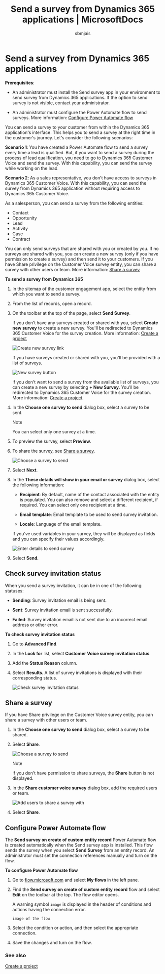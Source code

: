 ﻿---
title: "Send a survey from Dynamics 365 applications | MicrosoftDocs"
description: "Instructions for sending a survey from Dynamics 365 applications"
ms.date: 10/16/2020
ms.topic: article
ms.service: dynamics-365-customervoice
author: sbmjais
ms.author: shjais
manager: shujoshi
---

# Send a survey from Dynamics 365 applications

**Prerequisites**:

-   An administrator must install the Send survey app in your environment to send survey from Dynamics 365 applications. If the option to send survey is not visible, contact your administrator.

-   An administrator must configure the Power Automate flow to send surveys. More information: [Configure Power Automate flow](#configure-power-automate-flow)

You can send a survey to your customer from within the Dynamics 365 application's interface. This helps you to send a survey at the right time in the customer's journey. Let's consider the following scenarios:

**Scenario 1**: You have created a Power Automate flow to send a survey every time a lead is qualified. But, if you want to send a survey during the process of lead qualification, you need to go to Dynamics 365 Customer Voice and send the survey. With this capability, you can send the survey while working on the lead.

**Scenario 2**: As a sales representative, you don't have access to surveys in Dynamics 365 Customer Voice. With this capability, you can send the survey from Dynamics 365 application without requiring access to Dynamics 365 Customer Voice.

As a salesperson, you can send a survey from the following entities:

-   Contact
-   Opportunity
-   Lead
-   Activity
-   Case
-   Contract

You can only send surveys that are shared with you or created by you. If no surveys are shared with you, you can create a new survey (only if you have permission to create a survey) and then send it to your customers. If you have Share privilege on the Customer Voice survey entity, you can share a survey with other users or team. More information: [Share a survey](#share-a-survey)

**To send a survey from Dynamics 365**

1.  In the sitemap of the customer engagement app, select the entity from which you want to send a survey.

2.  From the list of records, open a record.

3.  On the toolbar at the top of the page, select **Send Survey**.

    If you don't have any surveys created or shared with you, select **Create new survey** to create a new survey. You'll be redirected to Dynamics 365 Customer Voice for the survey creation. More information: [Create a project](create-project.md)

    ![Create new survey link](media/d365-create-new-survey.png "Create new survey link")

    If you have surveys created or shared with you, you'll be provided with a list of surveys.

    ![New survey button](media/d365-new-survey-button.png "New survey button")

    If you don't want to send a survey from the available list of surveys, you can create a new survey by selecting **+ New Survey**. You'll be redirected to Dynamics 365 Customer Voice for the survey creation. More information: [Create a project](create-project.md)

4.  In the **Choose one survey to send** dialog box, select a survey to be sent.

    > [!NOTE]
    > You can select only one survey at a time.

5.  To preview the survey, select **Preview**.

6.  To share the survey, see [Share a survey](#share-a-survey).

    ![Choose a survey to send](media/d365-choose-survey.png "Choose a survey to send")

7.  Select **Next**.

8.  In the **These details will show in your email or survey** dialog box, select the following information:

    - **Recipient**: By default, name of the contact associated with the entity is populated. You can also remove and select a different recipient, if required. You can select only one recipient at a time.

    - **Email template**: Email template to be used to send survey invitation.

    - **Locale**: Language of the email template.

    If you've used variables in your survey, they will be displayed as fields and you can specify their values accordingly.

    ![Enter details to send survey](media/d365-enter-details.png "Enter details to send survey")

9.  Select **Send**.

## Check survey invitation status

When you send a survey invitation, it can be in one of the following statuses:

- **Sending**: Survey invitation email is being sent.

- **Sent**: Survey invitation email is sent successfully.

- **Failed**: Survey invitation email is not sent due to an incorrect email address or other error.

**To check survey invitation status**

1.  Go to **Advanced Find**.

2.  In the **Look for** list, select **Customer Voice survey invitation status**.

3.  Add the **Status Reason** column.

4.  Select **Results**. A list of survey invitations is displayed with their corresponding status.

    ![Check survey invitation status](media/d365-check-survey-invite-status.png "Check survey invitation status")

## Share a survey

If you have Share privilege on the Customer Voice survey entity, you can share a survey with other users or team.

1.  In the **Choose one survey to send** dialog box, select a survey to be shared.

2.  Select **Share**.

    ![Choose a survey to send](media/d365-choose-survey.png "Choose a survey to send")

    > [!NOTE]
    > If you don't have permission to share surveys, the **Share** button is not displayed.

3.  In the **Share customer voice survey** dialog box, add the required users or team.

    ![Add users to share a survey with](media/d365-add-users-share-survey.png "Add users to share a survey with")

4.  Select **Share**.

## Configure Power Automate flow

The **Send survey on create of custom entity record** Power Automate flow is created automatically when the Send survey app is installed. This flow sends the survey when you select **Send Survey** from an entity record. An administrator must set the connection references manually and turn on the flow.

**To configure Power Automate flow**

1.  Go to [flow.microsoft.com](https://flow.microsoft.com/) and select **My flows** in the left pane.

2.  Find the **Send survey on create of custom entity record** flow and select **Edit** on the toolbar at the top. The flow editor opens.

    A warning symbol `image` is displayed in the header of conditions and actions having the connection error.

    `image of the flow`

3.  Select the condition or action, and then select the appropriate connection.

4.  Save the changes and turn on the flow.


### See also
[Create a project](create-project.md)

